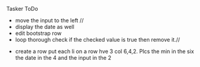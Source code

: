 
Tasker ToDo

- move the input to the left //
- display the date as well
- edit bootstrap row
- loop thorough check if the checked value is true then remove it.//
 * create a row put each li on a row hve 3 col  6,4,2. Plcs the min in the six the date in the 4 and the input in the 2
